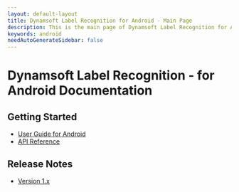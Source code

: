 ```yaml
---
layout: default-layout
title: Dynamsoft Label Recognition for Android - Main Page
description: This is the main page of Dynamsoft Label Recognition for Android Language.
keywords: android
needAutoGenerateSidebar: false
---
```


# Dynamsoft Label Recognition - for Android Documentation

## Getting Started

- [User Guide for Android](user-guide.md)
- [API Reference](api-reference/index.md)

## Release Notes

- [Version 1.x](release-notes/android-1.md)
